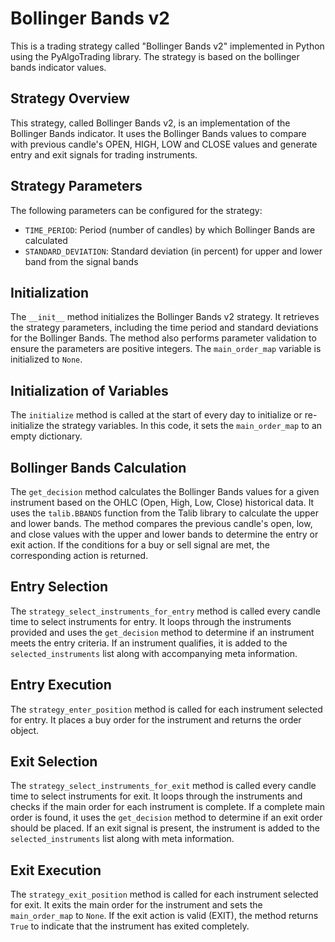 # Bollinger Bands v2

This is a trading strategy called "Bollinger Bands v2" implemented in Python using the PyAlgoTrading library. The strategy is based on the bollinger bands indicator values.

## Strategy Overview
This strategy, called Bollinger Bands v2, is an implementation of the Bollinger Bands indicator. It uses the Bollinger Bands values to compare with previous candle's OPEN, HIGH, LOW and CLOSE values and generate entry and exit signals for trading instruments.

## Strategy Parameters
The following parameters can be configured for the strategy:

 - `TIME_PERIOD`: Period (number of candles) by which Bollinger Bands are calculated
 - `STANDARD_DEVIATION`:  Standard deviation (in percent) for upper and lower band from the signal bands

## Initialization

The `__init__` method initializes the Bollinger Bands v2 strategy. It retrieves the strategy parameters, including the time period and standard deviations for the Bollinger Bands. The method also performs parameter validation to ensure the parameters are positive integers. The `main_order_map` variable is initialized to `None`.

## Initialization of Variables

The `initialize` method is called at the start of every day to initialize or re-initialize the strategy variables. In this code, it sets the `main_order_map` to an empty dictionary.

## Bollinger Bands Calculation

The `get_decision` method calculates the Bollinger Bands values for a given instrument based on the OHLC (Open, High, Low, Close) historical data. It uses the `talib.BBANDS` function from the Talib library to calculate the upper and lower bands. The method compares the previous candle's open, low, and close values with the upper and lower bands to determine the entry or exit action. If the conditions for a buy or sell signal are met, the corresponding action is returned.

## Entry Selection

The `strategy_select_instruments_for_entry` method is called every candle time to select instruments for entry. It loops through the instruments provided and uses the `get_decision` method to determine if an instrument meets the entry criteria. If an instrument qualifies, it is added to the `selected_instruments` list along with accompanying meta information.

## Entry Execution

The `strategy_enter_position` method is called for each instrument selected for entry. It places a buy order for the instrument and returns the order object.

## Exit Selection

The `strategy_select_instruments_for_exit` method is called every candle time to select instruments for exit. It loops through the instruments and checks if the main order for each instrument is complete. If a complete main order is found, it uses the `get_decision` method to determine if an exit order should be placed. If an exit signal is present, the instrument is added to the `selected_instruments` list along with meta information.

## Exit Execution

The `strategy_exit_position` method is called for each instrument selected for exit. It exits the main order for the instrument and sets the `main_order_map` to `None`. If the exit action is valid (EXIT), the method returns `True` to indicate that the instrument has exited completely.

